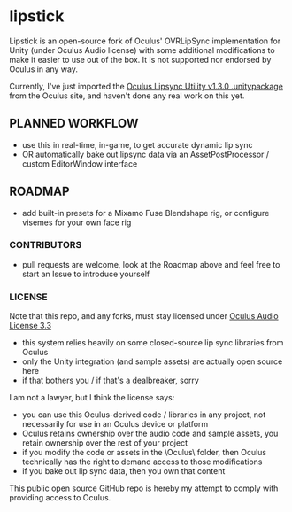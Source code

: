 # lipstick
Lipstick is an open-source fork of Oculus' OVRLipSync implementation for Unity (under Oculus Audio license) with some additional modifications to make it easier to use out of the box. It is not supported nor endorsed by Oculus in any way.

Currently, I've just imported the [Oculus Lipsync Utility v1.3.0 .unitypackage](https://developer.oculus.com/downloads/package/oculus-lipsync-unity/) from the Oculus site, and haven't done any real work on this yet.

## PLANNED WORKFLOW
- use this in real-time, in-game, to get accurate dynamic lip sync
- OR automatically bake out lipsync data via an AssetPostProcessor / custom EditorWindow interface

## ROADMAP
- add built-in presets for a Mixamo Fuse Blendshape rig, or configure visemes for your own face rig

### CONTRIBUTORS
- pull requests are welcome, look at the Roadmap above and feel free to start an Issue to introduce yourself

### LICENSE
Note that this repo, and any forks, must stay licensed under [Oculus Audio License 3.3](https://developer.oculus.com/licenses/audio-3.3/)
- this system relies heavily on some closed-source lip sync libraries from Oculus
- only the Unity integration (and sample assets) are actually open source here
- if that bothers you / if that's a dealbreaker, sorry

I am not a lawyer, but I think the license says:
- you can use this Oculus-derived code / libraries in any project, not necessarily for use in an Oculus device or platform
- Oculus retains ownership over the audio code and sample assets, you retain ownership over the rest of your project
- if you modify the code or assets in the \Oculus\ folder, then Oculus technically has the right to demand access to those modifications
- if you bake out lip sync data, then you own that content

This public open source GitHub repo is hereby my attempt to comply with providing access to Oculus.
